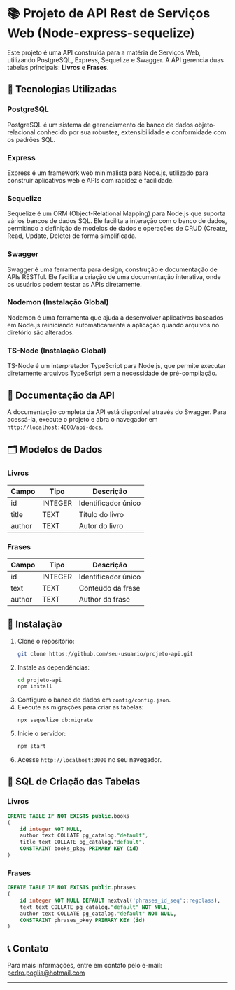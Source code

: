 # 📚 Projeto de API Rest de Serviços Web (Node-express-sequelize)

Este projeto é uma API construída para a matéria de Serviços Web, utilizando PostgreSQL, Express, Sequelize e Swagger. A API gerencia duas tabelas principais: **Livros** e **Frases**.

## 🚀 Tecnologias Utilizadas

### PostgreSQL
PostgreSQL é um sistema de gerenciamento de banco de dados objeto-relacional conhecido por sua robustez, extensibilidade e conformidade com os padrões SQL.

### Express
Express é um framework web minimalista para Node.js, utilizado para construir aplicativos web e APIs com rapidez e facilidade.

### Sequelize
Sequelize é um ORM (Object-Relational Mapping) para Node.js que suporta vários bancos de dados SQL. Ele facilita a interação com o banco de dados, permitindo a definição de modelos de dados e operações de CRUD (Create, Read, Update, Delete) de forma simplificada.

### Swagger
Swagger é uma ferramenta para design, construção e documentação de APIs RESTful. Ele facilita a criação de uma documentação interativa, onde os usuários podem testar as APIs diretamente.

### Nodemon (Instalação Global)
Nodemon é uma ferramenta que ajuda a desenvolver aplicativos baseados em Node.js reiniciando automaticamente a aplicação quando arquivos no diretório são alterados.

### TS-Node (Instalação Global)
TS-Node é um interpretador TypeScript para Node.js, que permite executar diretamente arquivos TypeScript sem a necessidade de pré-compilação.


## 📘 Documentação da API

A documentação completa da API está disponível através do Swagger. Para acessá-la, execute o projeto e abra o navegador em `http://localhost:4000/api-docs`.

## 🗂️ Modelos de Dados

### Livros

| Campo       | Tipo      | Descrição                    |
|-------------|-----------|------------------------------|
| id          | INTEGER   | Identificador único          |
| title       | TEXT      | Título do livro              |
| author      | TEXT      | Autor do livro               |

### Frases

| Campo       | Tipo      | Descrição                    |
|-------------|-----------|------------------------------|
| id          | INTEGER   | Identificador único          |
| text        | TEXT      | Conteúdo da frase            |
| author      | TEXT      | Author da frase              |

## 🔧 Instalação

1. Clone o repositório:
   ```sh
   git clone https://github.com/seu-usuario/projeto-api.git
   ```
2. Instale as dependências:
   ```sh
   cd projeto-api
   npm install
   ```
3. Configure o banco de dados em `config/config.json`.
4. Execute as migrações para criar as tabelas:
   ```sh
   npx sequelize db:migrate
   ```
5. Inicie o servidor:
   ```sh
   npm start
   ```
6. Acesse `http://localhost:3000` no seu navegador.

## 📄 SQL de Criação das Tabelas

### Livros
```sql
CREATE TABLE IF NOT EXISTS public.books
(
    id integer NOT NULL,
    author text COLLATE pg_catalog."default",
    title text COLLATE pg_catalog."default",
    CONSTRAINT books_pkey PRIMARY KEY (id)
)

```

### Frases
```sql
CREATE TABLE IF NOT EXISTS public.phrases
(
    id integer NOT NULL DEFAULT nextval('phrases_id_seq'::regclass),
    text text COLLATE pg_catalog."default" NOT NULL,
    author text COLLATE pg_catalog."default" NOT NULL,
    CONSTRAINT phrases_pkey PRIMARY KEY (id)
)

```

## 📞 Contato

Para mais informações, entre em contato pelo e-mail: [pedro.poglia@hotmail.com](mailto:seu-email@dominio.com)

---
